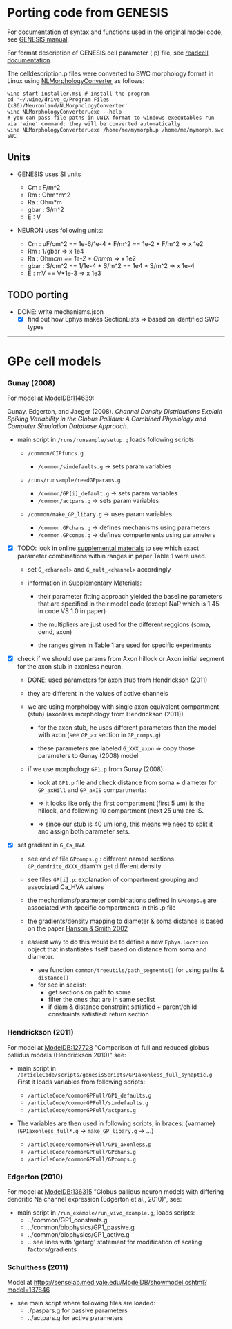 # Porting code from GENESIS

For documentation of syntax and functions used in the original model code,
see [GENESIS manual](http://genesis-sim.org/GENESIS/Hyperdoc/Manual.html).

For format description of GENESIS cell parameter (.p) file, see [readcell documentation](http://www.genesis-sim.org/GENESIS/Hyperdoc/Manual-25.html#readcell).

The celldescription.p files were converted to SWC morphology format in Linux
using [NLMorphologyConverter](http://www.neuronland.org/NL.html) as follows:

```shell
wine start installer.msi # install the program
cd '~/.wine/drive_c/Program Files (x86)/Neuronland/NLMorphologyConverter'
wine NLMorphologyConverter.exe --help
# you can pass file paths in UNIX format to windows executables run via 'wine' command: they will be converted automatically
wine NLMorphologyConverter.exe /home/me/mymorph.p /home/me/mymorph.swc SWC
```

## Units

- GENESIS uses SI units
  - Cm : F/m^2
  - Rm : Ohm*m^2
  - Ra : Ohm*m
  - gbar : S/m^2
  - E : V

- NEURON uses following units:
  - Cm : uF/cm^2  == 1e-6/1e-4 * F/m^2 == 1e-2 * F/m^2    => x 1e2
  - Rm : 1/gbar                                           => x 1e4
  - Ra : Ohm*cm   == 1e-2 * Ohm*m                         => x 1e2
  - gbar : S/cm^2 == 1/1e-4 * S/m^2 == 1e4 * S/m^2        => x 1e-4
  - E : mV == V*1e-3                                      => x 1e3

## TODO porting

- DONE: write mechanisms.json
  - [X] find out how Ephys makes SectionLists
      => based on identified SWC types

--------------------------------------------------------------------------------
# GPe cell models

### Gunay (2008)

For model at [ModelDB:114639](https://senselab.med.yale.edu/modeldb/ShowModel.cshtml?model=114639): 

Gunay, Edgerton, and Jaeger (2008). _Channel Density Distributions Explain Spiking Variability in the Globus Pallidus: A Combined Physiology and Computer Simulation Database Approach._

- main script in `/runs/runsample/setup.g` loads following scripts:

  + `/common/CIPfuncs.g`
      + `/common/simdefaults.g`         -> sets param variables
  
  + `/runs/runsample/readGPparams.g`
      + `/common/GP[i]_default.g`       -> sets param variables
      + `/common/actpars.g`             -> sets param variables
  
  + `/common/make_GP_libary.g`          -> uses param variables
      + `/common.GPchans.g`             -> defines mechanisms using parameters
      + `/common.GPcomps.g`             -> defines compartments using parameters


- [X] TODO: look in online [supplemental materials](http://www.jneurosci.org/highwire/filestream/599434/field_highwire_adjunct_files/0/cengiz_p1_manuscript_R2_supptext_djv3_cg2.pdf) to see which exact parameter combinations within ranges in paper Table 1 were used.

    + set `G_<channel>` and `G_mult_<channel>` accordingly
    
    + information in Supplementary Materials:

        + their parameter fitting approach yielded the baseline parameters that
          are specified in their model code (except NaP which is 1.45 in code VS 1.0
          in paper)

        + the multipliers are just used for the different reggions (soma, dend, axon)

        + the ranges given in Table 1 are used for specific experiments


- [X] check if we should use params from Axon hillock or Axon initial segment
      for the axon stub in axonless neuron.

    + DONE: used parameters for axon stub from Hendrickson (2011)
    
    + they are different in the values of active channels
    
    + we are using morphology with single axon equivalent compartment (stub)
      (axonless morphology from Hendrickson (2011))

        + for the axon stub, he uses different parameters than the model
          with axon (see `GP_ax` section in `GP_comps.g`)

        + these parameters are labeled `G_XXX_axon`
          => copy those parameters to Gunay (2008) model

    + if we use morphology `GP1.p` from Gunay (2008):
        
        + look at `GP1.p` file and check distance from soma + diameter for `GP_axHill`
          and `GP_axIS` compartments:

        + => it looks like only the first compartment (first 5 um) is the hillock, 
             and following 10 compartment (next 25 um) are IS.
        
        + => since our stub is 40 um long, this means we need to split it
             and assign both parameter sets.


+ [x] set gradient in `G_Ca_HVA`

    + see end of file `GPcomps.g` : different named sections `GP_dendrite_dXXX_diamYYY`
      get different density
    
    + see files `GP[i].p`: explanation of compartment grouping and associated
         Ca_HVA values
    
    + the mechanisms/parameter combinations defined in `GPcomps.g` are associated
      with specific compartments in this .p file
    
    + the gradients/density mapping to diameter & soma distance is based on the paper
      [Hanson & Smith 2002](https://doi.org/10.1002/cne.10075)

    + easiest way to do this would be to define a new `Ephys.Location` object
      that instantiates itself based on distance from soma and diameter.
      - see function `common/treeutils/path_segments()` for using paths & `distance()`
      - for sec in seclist:
          - get sections on path to soma
          - filter the ones that are in same seclist
          - if diam & distance constraint satisfied + parent/child constraints
            satisfied: return section


### Hendrickson (2011)

For model at [ModelDB:127728](https://senselab.med.yale.edu/ModelDB/showmodel.cshtml?model=127728)
"Comparison of full and reduced globus pallidus models (Hendrickson 2010)" see:
  
+ main script in `/articleCode/scripts/genesisScripts/GP1axonless_full_synaptic.g`
  First it loads variables from following scripts:
    + `/articleCode/commonGPFull/GP1_defaults.g`
    + `/articleCode/commonGPFull/simdefaults.g`
    + `/articleCode/commonGPFull/actpars.g`

+ The variables are then used in following scripts, in braces: {varname}
  (`GP1axonless_full*.g` -> `make_GP_libary.g` -> ...)
    + `/articleCode/commonGPFull/GP1_axonless.p`
    + `/articleCode/commonGPFull/GPchans.g`
    + `/articleCode/commonGPFull/GPcomps.g`

### Edgerton (2010)

For model at [ModelDB:136315](https://senselab.med.yale.edu/modeldb/ShowModel.cshtml?model=136315)
"Globus pallidus neuron models with differing dendritic Na channel expression 
(Edgerton et al., 2010)", see: 

+ main script in `/run_example/run_vivo_example.g`, loads scripts:
    + ../common/GP1_constants.g
    + ../common/biophysics/GP1_passive.g
    + ../common/biophysics/GP1_active.g
    + .. see lines with 'getarg' statement for modification of scaling factors/gradients

### Schulthess (2011)

Model at https://senselab.med.yale.edu/ModelDB/showmodel.cshtml?model=137846

- see main script where following files are loaded:
  + ./paspars.g for passive parameters
  + ../actpars.g for active parameters